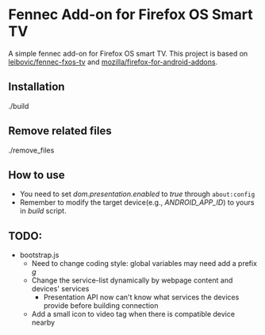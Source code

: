 # Fennec Add-on for Firefox OS Smart TV
A simple fennec add-on for Firefox OS smart TV. This project is based on [leibovic/fennec-fxos-tv](https://github.com/leibovic/fennec-fxos-tv) and [mozilla/firefox-for-android-addons](https://github.com/mozilla/firefox-for-android-addons).

## Installation
./build

## Remove related files
./remove_files

## How to use
- You need to set _dom.presentation.enabled_ to _true_ through ```about:config```
- Remember to modify the target device(e.g., _ANDROID_APP_ID_) to yours in _build_ script.

## TODO:
- bootstrap.js
  - Need to change coding style: global variables may need add a prefix _g_
  - Change the service-list dynamically by webpage content and devices' services
    - Presentation API now can't know what services the devices provide before building connection
  - Add a small icon to video tag when there is compatible device nearby

